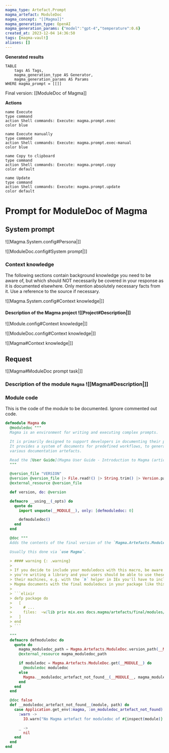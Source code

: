 ```yaml
---
magma_type: Artefact.Prompt
magma_artefact: ModuleDoc
magma_concept: "[[Magma]]"
magma_generation_type: OpenAI
magma_generation_params: {"model":"gpt-4","temperature":0.6}
created_at: 2023-12-04 14:36:50
tags: [magma-vault]
aliases: []
---
```


**Generated results**

```dataview
TABLE
	tags AS Tags,
	magma_generation_type AS Generator,
	magma_generation_params AS Params
WHERE magma_prompt = [[]]
```

Final version: [[ModuleDoc of Magma]]

**Actions**

```button
name Execute
type command
action Shell commands: Execute: magma.prompt.exec
color blue
```
```button
name Execute manually
type command
action Shell commands: Execute: magma.prompt.exec-manual
color blue
```
```button
name Copy to clipboard
type command
action Shell commands: Execute: magma.prompt.copy
color default
```
```button
name Update
type command
action Shell commands: Execute: magma.prompt.update
color default
```

# Prompt for ModuleDoc of Magma

## System prompt

![[Magma.System.config#Persona|]]

![[ModuleDoc.config#System prompt|]]

### Context knowledge

The following sections contain background knowledge you need to be aware of, but which should NOT necessarily be covered in your response as it is documented elsewhere. Only mention absolutely necessary facts from it. Use a reference to the source if necessary.

![[Magma.System.config#Context knowledge|]]

#### Description of the Magma project ![[Project#Description|]]

![[Module.config#Context knowledge|]]

![[ModuleDoc.config#Context knowledge|]]

![[Magma#Context knowledge|]]


## Request

![[Magma#ModuleDoc prompt task|]]

### Description of the module `Magma` ![[Magma#Description|]]

### Module code

This is the code of the module to be documented. Ignore commented out code.

```elixir
defmodule Magma do
  @moduledoc """
  Magma is an environment for writing and executing complex prompts.

  It is primarily designed to support developers in documenting their projects.
  It provides a system of documents for predefined workflows, to generate
  various documentation artefacts.

  Read the [User Guide](Magma User Guide - Introduction to Magma (article section).md) to learn more.
  """

  @version_file "VERSION"
  @version @version_file |> File.read!() |> String.trim() |> Version.parse!()
  @external_resource @version_file

  def version, do: @version

  defmacro __using__(_opts) do
    quote do
      import unquote(__MODULE__), only: [defmoduledoc: 0]

      defmoduledoc()
    end
  end

  @doc """
  Adds the contents of the final version of the `Magma.Artefacts.ModuleDoc` as the `@moduledoc`.

  Usually this done via `use Magma`.

  > #### warning {: .warning}
  >
  > If you decide to include your moduledocs with this macro, be aware that if
  > you're writing a library and your users should be able to use these docs on
  > their machines, e.g. with the `h` helper in IEx you'll have to include the
  > Magma documents with the final moduledocs in your package like this:
  >
  > ```elixir
  > defp package do
  >   [
  >     # ...
  >     files:  ~w[lib priv mix.exs docs.magma/artefacts/final/modules/**/*.md]
  >   ]
  > end
  > ```

  """
  defmacro defmoduledoc do
    quote do
      magma_moduledoc_path = Magma.Artefacts.ModuleDoc.version_path(__MODULE__)
      @external_resource magma_moduledoc_path

      if moduledoc = Magma.Artefacts.ModuleDoc.get(__MODULE__) do
        @moduledoc moduledoc
      else
        Magma.__moduledoc_artefact_not_found__(__MODULE__, magma_moduledoc_path)
      end
    end
  end

  @doc false
  def __moduledoc_artefact_not_found__(module, path) do
    case Application.get_env(:magma, :on_moduledoc_artefact_not_found) do
      :warn ->
        IO.warn("No Magma artefact for moduledoc of #{inspect(module)} found at #{path}")

      _ ->
        nil
    end
  end
end

```

